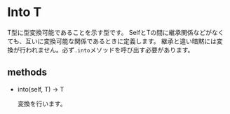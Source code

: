 # Into T

T型に型変換可能であることを示す型です。
SelfとTの間に継承関係などがなくても、互いに変換可能な関係であるときに定義します。
継承と違い暗黙には変換が行われません。必ず`.into`メソッドを呼び出す必要があります。

## methods

* into(self, T) -> T

  変換を行います。
